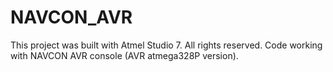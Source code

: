# NAVCON_AVR
This project was built with Atmel Studio 7. All rights reserved.
Code working with NAVCON AVR console (AVR atmega328P version).
